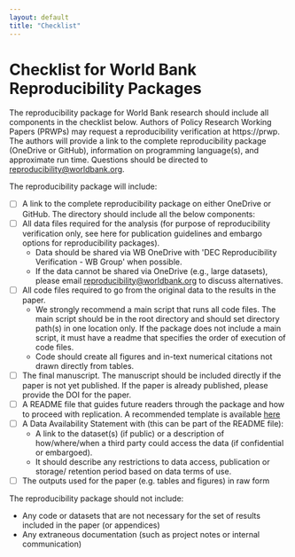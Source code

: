 ```yaml
---
layout: default
title: "Checklist"
---
```


# Checklist for World Bank Reproducibility Packages

The reproducibility package for World Bank research should include all components in the checklist below.
Authors of Policy Research Working Papers (PRWPs) may request a reproducibility verification at https://prwp.
The authors will provide a link to the complete reproducibility package (OneDrive or GitHub),
information on programming language(s), and approximate run time.
Questions should be directed to reproducibility@worldbank.org.

The reproducibility package will include:
- [ ] A link to the complete reproducibility package on either OneDrive or GitHub. The directory should include all the below components:
- [ ] All data files required for the analysis (for purpose of reproducibility verification only, see here for publication guidelines and embargo options for reproducibility packages).
    - Data should be shared via WB OneDrive with 'DEC Reproducibility Verification - WB Group' when possible.
    - If the data cannot be shared via OneDrive (e.g., large datasets), please email reproducibility@worldbank.org to discuss alternatives.
- [ ] All code files required to go from the original data to the results in the paper.
    - We strongly recommend a main script that runs all code files. The main script should be in the root directory and should set directory path(s) in one location only. If the package does not include a main script, it must have a readme that specifies the order of execution of code files.
    - Code should create all figures and in-text numerical citations not drawn directly from tables.
- [ ] The final manuscript. The manuscript should be included directly if the paper is not yet published. If the paper is already published, please provide the DOI for the paper.
- [ ] A README file that guides future readers through the package and how to proceed with replication. A recommended template  is available [here](https://github.com/worldbank/wb-reproducible-research-repository/blob/main/resources/README_Template.md) 
- [ ] A Data Availability Statement with (this can be part of the README file): 
     -  A link to the dataset(s) (if public) or a description of how/where/when a third party could access the data (if confidential or embargoed). 
     -  It should describe any restrictions to data access, publication or storage/ retention period based on data terms of use.
- [ ] The outputs used for the paper (e.g. tables and figures) in raw form

The reproducibility package should not include:
- Any code or datasets that are not necessary for the set of results included in the paper (or appendices)
- Any extraneous documentation (such as project notes or internal communication)
